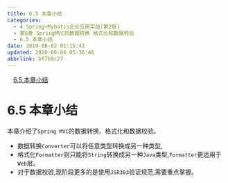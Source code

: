 ```yaml
---
title: 6.5 本章小结
categories: 
  - 4 Spring+Mybatis企业应用实战(第2版)
  - 第6章 SpringMVC的数据转换 格式化和数据校验
  - 6.5 本章小结
date: 2019-06-02 01:15:43
updated: 2020-06-04 05:36:46
abbrlink: bf7b9c27
---
```

<div id='my_toc'><a href="/JavaReadingNotes/bf7b9c27/#6-5-本章小结" class="header_1">6.5 本章小结</a>&nbsp;<br></div>
<style>.header_1{margin-left: 1em;}.header_2{margin-left: 2em;}.header_3{margin-left: 3em;}.header_4{margin-left: 4em;}.header_5{margin-left: 5em;}.header_6{margin-left: 6em;}</style>
<!--more-->
<script>if (navigator.platform.search('arm')==-1){document.getElementById('my_toc').style.display = 'none';}var e,p = document.getElementsByTagName('p');while (p.length>0) {e = p[0];e.parentElement.removeChild(e);}</script>

<!--end-->
# 6.5 本章小结
本章介绍了`Spring MVC`的数据转换、格式化和数据校验。
- 数据转换`Converter`可以将任意类型转换成另一种类型,
- 格式化`Formatter`则只能将`String`转换成另一种`Java`类型,`Formatter`更适用于`Web`层。
- 对于数据校验,现阶段更多的是使用`JSR303`验证规范,需要重点掌握。


